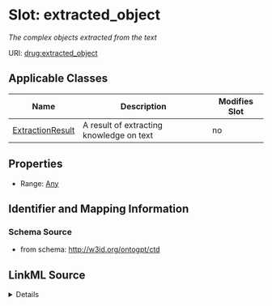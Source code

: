 

# Slot: extracted_object


_The complex objects extracted from the text_



URI: [drug:extracted_object](http://w3id.org/ontogpt/drug/extracted_object)



<!-- no inheritance hierarchy -->





## Applicable Classes

| Name | Description | Modifies Slot |
| --- | --- | --- |
| [ExtractionResult](ExtractionResult.md) | A result of extracting knowledge on text |  no  |







## Properties

* Range: [Any](Any.md)





## Identifier and Mapping Information







### Schema Source


* from schema: http://w3id.org/ontogpt/ctd




## LinkML Source

<details>
```yaml
name: extracted_object
description: The complex objects extracted from the text
from_schema: http://w3id.org/ontogpt/ctd
rank: 1000
alias: extracted_object
owner: ExtractionResult
domain_of:
- ExtractionResult
range: Any
inlined: true

```
</details>